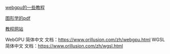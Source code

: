 [webgpu的一些教程](https://github.com/puxiao/webgpu-tutorial/blob/main/02%20%E5%A6%82%E4%BD%95%E5%9C%A8%E6%B5%8F%E8%A7%88%E5%99%A8%E4%B8%AD%E8%B0%83%E8%AF%95WebGPU%EF%BC%9F.md)

[图形学的pdf](https://github.com/yyc-git/MyData/tree/master/3d)

[教程网站](https://webgpufundamentals.org/webgpu/lessons/zh_cn/webgpu-fundamentals.html#a-run-computations-on-the-gpu)

WebGPU 简体中文 文档：https://www.orillusion.com/zh/webgpu.html
WGSL 简体中文 文档：https://www.orillusion.com/zh/wgsl.html
